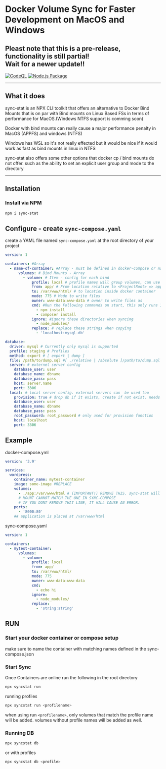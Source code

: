 # Docker Volume Sync for Faster Development on MacOS and Windows

## Pleast note that this is a pre-release, functionality is still partial! <br> Wait for a newer update!!

[![CodeQL](https://github.com/janithcooray/sync-stat/actions/workflows/codeql-analysis.yml/badge.svg)](https://github.com/janithcooray/sync-stat/actions/workflows/codeql-analysis.yml)
[![Node.js Package](https://github.com/janithcooray/sync-stat/actions/workflows/npm-publish.yml/badge.svg)](https://github.com/janithcooray/sync-stat/actions/workflows/npm-publish.yml)

---

## What it does

sync-stat is an NPX CLI toolkit that offers an alternative to Docker Bind Mounts that is on par with Bind mounts on Linux Based FSs in terms of performance for MacOS.(Windows NTFS support is comming soon)

Docker with bind mounts can really cause a major performance penalty in MacOS (APPFS) and windows (NTFS)

Windows has WSL so it's not really effected but it would be nice if it would work as fast as bind mounts in linux in NTFS

sync-stat also offers some other options that docker cp / bind mounts do not offer. such as the ability to set an explicit user group and mode to the directory

---

## Installation

### Install via NPM

```sh
npm i sync-stat
```

## Configure - create `sync-compose.yaml`

create a YAML file named `sync-compose.yaml` at the root directory of your project

```yaml
version: 1

containers: #Array
  - name-of-container: #Array - must be defined in docker-compose or name container on start
      volumes: # Bind Mounts - Array
        - volume: # Item - config for each bind
            profile: local # profile names will group volumes, can use run <profilename> to activate only the volumes in the group. if empty it will be activated too.
            from: app/ # From location relative to <ProjectRoot> => app/  || does not support ./app yet
            to: /var/www/html/ # to location inside docker container
            mode: 775 # Mode to write files
            owner: www-data:www-data # owner to write files as
            cmd: #Run the Following commands on start, this only runs 1 time
              - npm install
              - composer install
            ignore: #ignore these directories when syncing
              - node_modules/
            replace: # replace these strings when copying
              - 'localhost:mysql-db'

database:
  driver: mysql # Currently only mysql is supported
  profile: staging # Profiles
  method: export # [ export | dump ]
  file: /path/to/dump.sql #[ ./relative | /absolute ]/path/to/dump.sql . will only be used when method is in export
  server: # externel server config
    database_user: user
    database_name: dbname
    database_pass: pass
    host: server.name
    port: 3306
  local: # local server config. external servers can  be used too
    provision: true # drop db if it exists, create if not exist. needs root password
    database_user: user
    database_name: dbname
    database_pass: pass
    root_password: root_password # only used for provision function
    host: localhost
    port: 3306
```

## Example

docker-compose.yml

```yml
version: '3.9'

services:
  wordpress:
    container_name: mytest-container
    image: some-image #REPLACE
    volumes:
      - ./app:/var/www/html # (IMPORTANT!) REMOVE THIS. sync-stat will Automaticall do this
      # MOUNT CANNOT MATCH THE ONE IN SYNC-COMPOSE
      # IF YOU DONT REMOVE THAT LINE, IT WILL CAUSE AN ERROR.
    ports:
      - '8000:80'
    ## application is placed at /var/www/html
```

sync-compose.yaml

```yaml
version: 1

containers:
  - mytest-container:
      volumes:
        - volume:
            profile: local
            from: app/
            to: /var/www/html/
            mode: 775
            owner: www-data:www-data
            cmd:
              - echo hi
            ignore:
              - node_modules/
            replace:
              - 'string:string'
```

## RUN

### Start your docker container or compose setup

make sure to name the container with matching names defined in the sync-compose.json

### Start Sync

Once Containers are online run the following in the root directory

```sh
npx syncstat run
```

running profiles

```sh
npx syncstat run <profilename>
```

when using run `<profilename>`, only volumes that match the profile name will be added. volumes without profile names will be added as well.

### Running DB

```sh
npx syncstat db
```

or with profiles

```sh
npx syncstat db <profile>
```
